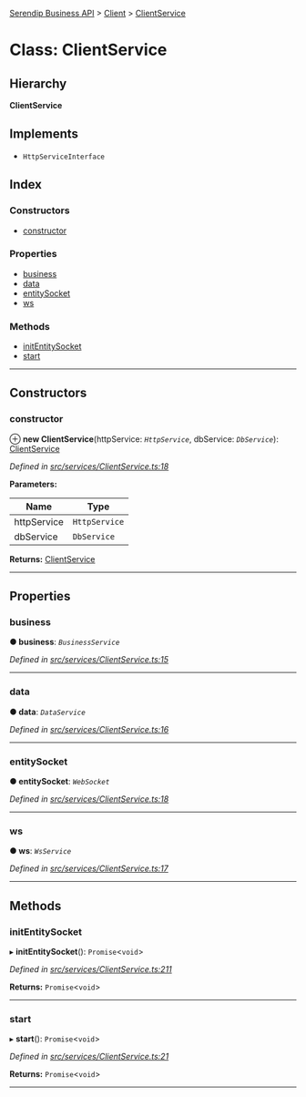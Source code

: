 [Serendip Business API](../README.md) > [Client](../modules/client.md) > [ClientService](../classes/client.clientservice.md)

# Class: ClientService

## Hierarchy

**ClientService**

## Implements

* `HttpServiceInterface`

## Index

### Constructors

* [constructor](client.clientservice.md#constructor)

### Properties

* [business](client.clientservice.md#business)
* [data](client.clientservice.md#data)
* [entitySocket](client.clientservice.md#entitysocket)
* [ws](client.clientservice.md#ws)

### Methods

* [initEntitySocket](client.clientservice.md#initentitysocket)
* [start](client.clientservice.md#start)

---

## Constructors

<a id="constructor"></a>

###  constructor

⊕ **new ClientService**(httpService: *`HttpService`*, dbService: *`DbService`*): [ClientService](client.clientservice.md)

*Defined in [src/services/ClientService.ts:18](https://github.com/serendip-agency/serendip-business-api/blob/5f2768d/src/services/ClientService.ts#L18)*

**Parameters:**

| Name | Type |
| ------ | ------ |
| httpService | `HttpService` |
| dbService | `DbService` |

**Returns:** [ClientService](client.clientservice.md)

___

## Properties

<a id="business"></a>

###  business

**● business**: *`BusinessService`*

*Defined in [src/services/ClientService.ts:15](https://github.com/serendip-agency/serendip-business-api/blob/5f2768d/src/services/ClientService.ts#L15)*

___
<a id="data"></a>

###  data

**● data**: *`DataService`*

*Defined in [src/services/ClientService.ts:16](https://github.com/serendip-agency/serendip-business-api/blob/5f2768d/src/services/ClientService.ts#L16)*

___
<a id="entitysocket"></a>

###  entitySocket

**● entitySocket**: *`WebSocket`*

*Defined in [src/services/ClientService.ts:18](https://github.com/serendip-agency/serendip-business-api/blob/5f2768d/src/services/ClientService.ts#L18)*

___
<a id="ws"></a>

###  ws

**● ws**: *`WsService`*

*Defined in [src/services/ClientService.ts:17](https://github.com/serendip-agency/serendip-business-api/blob/5f2768d/src/services/ClientService.ts#L17)*

___

## Methods

<a id="initentitysocket"></a>

###  initEntitySocket

▸ **initEntitySocket**(): `Promise`<`void`>

*Defined in [src/services/ClientService.ts:211](https://github.com/serendip-agency/serendip-business-api/blob/5f2768d/src/services/ClientService.ts#L211)*

**Returns:** `Promise`<`void`>

___
<a id="start"></a>

###  start

▸ **start**(): `Promise`<`void`>

*Defined in [src/services/ClientService.ts:21](https://github.com/serendip-agency/serendip-business-api/blob/5f2768d/src/services/ClientService.ts#L21)*

**Returns:** `Promise`<`void`>

___

